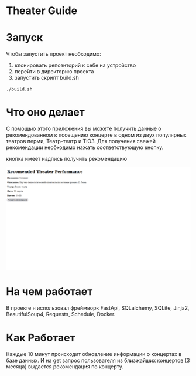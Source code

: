 # Theater Guide

# Запуск
Чтобы запустить проект необходимо:
1. клонировать репозиторий к себе на устройство
2. перейти в директорию проекта
3. запустить скрипт build.sh
```
./build.sh
```
# Что оно делает

С помощью этого приложения вы можете получить данные о рекомендованном к посещению концерте в одном из двух популярных театров перми, Театр-театр и ТЮЗ.
Для получения свежей рекомендации необходимо нажать соответствующую кнопку.

кнопка имеет надпись получить рекомендацию

![img.png](img.png)


# На чем работает

В проекте я использовал фреймворк FastApi, SQLalchemy, SQLite, Jinja2, BeautifulSoup4, Requests, Schedule, Docker.

# Как Работает

Каждые 10 минут происходит обновление информации о концертах в базе данных. И на get запрос пользователя из близжайших концертов (3 месяца) выдается рекомендация по концерту.
